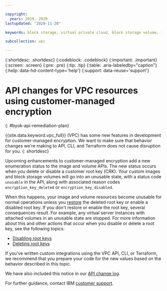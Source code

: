 ```yaml
---

copyright:
  years: 2019, 2020
lastupdated: "2020-11-20"

keywords: block storage, virtual private cloud, block storage volume, instances, virtual server instance, customer-managed encryption, BYOK

subcollection: vpc

---
```


{:shortdesc: .shortdesc}
{:codeblock: .codeblock}
{:important: .important}
{:screen: .screen}
{:pre: .pre}
{:tip: .tip}
{:table: .aria-labeledby="caption"}
{:help: data-hd-content-type='help'}
{:support: data-reuse='support'}

# API changes for VPC resources using customer-managed encryption
{: #byok-api-remediation-plan}

{{site.data.keyword.vpc_full}} (VPC) has some new features in development for customer-managed encryption. We want to make sure that behavior changes we're making to API, CLI, and Terraform does not cause disruption for you.
{: shortdesc}

Upcoming enhancements to customer-managed encryption add a new enumeration status to the image and volume APIs. The new status occurs when you delete or disable a customer root key (CRK). Your custom images and block storage volumes will go into an unusable state, with a status code `unusable` in the API, along with associated reason codes `encryption_key_deleted` or `encryption_key_disabled`. 

When this happens, your image and volume resources become unusable for normal operations unless you [restore](/docs/vpc?topic=vpc-vpc-encryption-managing#byok-restore-root-key) the deleted root key or enable a disabled root key. If you don't restore or enable the root key, several consequences result. For example, any virtual server instances with attached volumes in an unusable state are stopped. For more information about this and other actions that occur when you disable or delete a root key, see the following topics:

* [Disabling root keys](/docs/vpc?topic=vpc-vpc-encryption-managing#byok-disable-root-keys)
* [Deleting root keys](/docs/vpc?topic=vpc-vpc-encryption-managing#byok-delete-root-keys)

If you've written custom integrations using the VPC API, CLI, or Terraform, we recommend that you prepare your code for the new values based on the behavior described in this topic.

We have also included this notice in our [API change log](/docs/vpc?topic=vpc-api-change-log#upcoming-changes).

For further guidance, contact IBM [customer support](/docs/get-support?topic=get-support-using-avatar).
